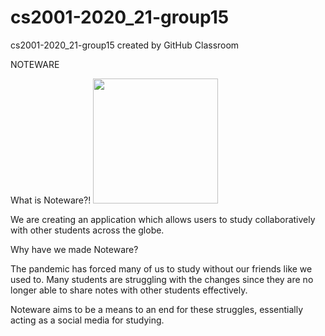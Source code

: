 # cs2001-2020_21-group15
cs2001-2020_21-group15 created by GitHub Classroom

NOTEWARE

What is Noteware?! 
<img src="(https://github.com/BrunelCS/cs2001-2020_21-group15/blob/main/front/src/Images/NWLOGO.png=100x" width="200">

  We are creating an application which allows users to study collaboratively with other students across the globe. 

Why have we made Noteware?

  The pandemic has forced many of us to study without our friends like we used to. 
  Many students are struggling with the changes since they are no longer able to share notes with other students effectively.
  
  Noteware aims to be a means to an end for these struggles, essentially acting as a social media for studying.

